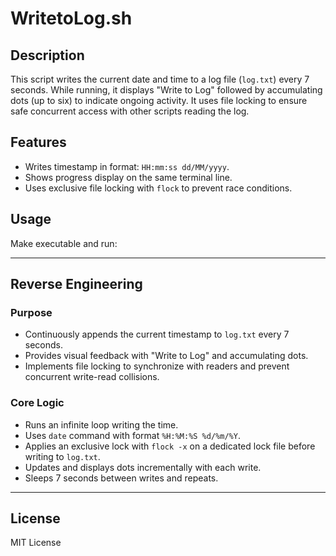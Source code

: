 # WritetoLog.sh

## Description

This script writes the current date and time to a log file (`log.txt`) every 7 seconds. While running, it displays "Write to Log" followed by accumulating dots (up to six) to indicate ongoing activity. It uses file locking to ensure safe concurrent access with other scripts reading the log.

## Features

- Writes timestamp in format: `HH:mm:ss dd/MM/yyyy`.
- Shows progress display on the same terminal line.
- Uses exclusive file locking with `flock` to prevent race conditions.

## Usage

Make executable and run:


---

## Reverse Engineering

### Purpose

- Continuously appends the current timestamp to `log.txt` every 7 seconds.
- Provides visual feedback with "Write to Log" and accumulating dots.
- Implements file locking to synchronize with readers and prevent concurrent write-read collisions.

### Core Logic

- Runs an infinite loop writing the time.
- Uses `date` command with format `%H:%M:%S %d/%m/%Y`.
- Applies an exclusive lock with `flock -x` on a dedicated lock file before writing to `log.txt`.
- Updates and displays dots incrementally with each write.
- Sleeps 7 seconds between writes and repeats.

---

## License

MIT License
